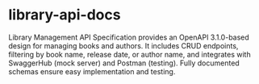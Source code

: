 # library-api-docs
Library Management API Specification provides an OpenAPI 3.1.0-based design for managing books and authors. It includes CRUD endpoints, filtering by book name, release date, or author name, and integrates with SwaggerHub (mock server) and Postman (testing). Fully documented schemas ensure easy implementation and testing.
